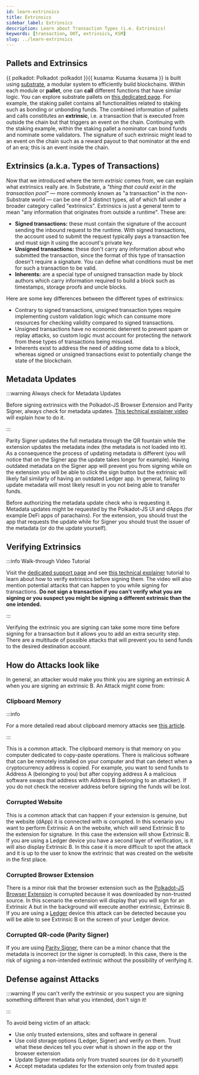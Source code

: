 ```yaml
---
id: learn-extrinsics
title: Extrinsics
sidebar_label: Extrinsics
description: Learn about Transaction Types (i.e. Extrinsics)
keywords: [transaction, DOT, extrinsics, KSM]
slug: ../learn-extrinsics
---
```


## Pallets and Extrinsics

{{ polkadot: Polkadot :polkadot }}{{ kusama: Kusama :kusama }} is built using
[substrate](https://substrate.io/), a modular system to efficiently build blockchains. Within each
module or **pallet**, one can **call** different functions that have similar logic. You can explore
substrate pallets on [this dedicated page](https://docs.substrate.io/reference/frame-pallets/). For
example, the staking pallet contains all functionalities related to staking such as bonding or
unbonding funds. The combined information of pallets and calls constitutes an **extrinsic**, i.e. a
transaction that is executed from outside the chain but that triggers an event on the chain.
Continuing with the staking example, within the staking pallet a nominator can bond funds and
nominate some validators. The signature of such extrinsic might lead to an event on the chain such
as a reward payout to that nominator at the end of an era; this is an event inside the chain.

## Extrinsics (a.k.a. Types of Transactions)

Now that we introduced where the term _extrisic_ comes from, we can explain what extrinsics really
are. In Substrate, a _"thing that could exist in the transaction pool"_ — more commonly known as "a
transaction" in the non-Substrate world — can be one of 3 distinct types, all of which fall under a
broader category called "extrinsics". Extrinsics is just a general term to mean "any information
that originates from outside a runtime". These are:

- **Signed transactions:** these must contain the signature of the account sending the inbound
  request to the runtime. With signed transactions, the account used to submit the request typically
  pays a transaction fee and must sign it using the account's private key.
- **Unsigned transactions:** these don't carry any information about who submitted the transaction,
  since the format of this type of transaction doesn't require a signature. You can define what
  conditions must be met for such a transaction to be valid.
- **Inherents:** are a special type of unsigned transaction made by block authors which carry
  information required to build a block such as timestamps, storage proofs and uncle blocks.

Here are some key differences between the different types of extrinsics:

- Contrary to signed transactions, unsigned transaction types require implementing custom validation
  logic which can consume more resources for checking validity compared to signed transactions.
- Unsigned transactions have no economic deterrent to prevent spam or replay attacks, so custom
  logic must account for protecting the network from these types of transactions being misused.
- Inherents exist to address the need of adding some data to a block, whereas signed or unsigned
  transactions exist to potentially change the state of the blockchain.

## Metadata Updates

:::warning Always check for Metadata Updates

Before signing extrinsics with the Polkadot-JS Browser Extension and Parity Signer, always check for
metadata updates. [This technical explainer video](https://youtu.be/gbvrHzr4EDY) will explain how to
do it.

:::

Parity Signer updates the full metadata through the QR fountain while the extension updates the
metadata index (the metadata is not loaded into it). As a consequence the process of updating
metadata is different (you will notice that on the Signer app the update takes longer for example).
Having outdated metadata on the Signer app will prevent you from signing while on the extension you
will be able to click the sign button but the extrinsic will likely fail similarly of having an
outdated Ledger app. In general, failing to update metadata will most likely result in you not being
able to transfer funds.

Before authorizing the metadata update check who is requesting it. Metadata updates might be
requested by the Polkadot-JS UI and dApps (for example DeFi apps of parachains). For the extension,
you should trust the app that requests the update while for Signer you should trust the issuer of
the metadata (or do the update yourself).

## Verifying Extrinsics

:::info Walk-through Video Tutorial

Visit the
[dedicated support page](https://support.polkadot.network/support/solutions/articles/65000179161-how-can-i-verify-what-extrinsic-i-m-signing-)
and see [this technical explainer](https://youtu.be/bxMs-9fBtFk) tutorial to learn about how to
verify extrinsics before signing them. The video will also mention potential attacks that can happen
to you while signing for transactions. **Do not sign a transaction if you can't verify what you are
signing or you suspect you might be signing a different extrinsic than the one intended.**

:::

Verifying the extrinsic you are signing can take some more time before signing for a transaction but
it allows you to add an extra security step. There are a multitude of possible attacks that will
prevent you to send funds to the desired destination account.

## How do Attacks look like

In general, an attacker would make you think you are signing an extrinsic A when you are signing an
extrinsic B. An Attack might come from:

### Clipboard Memory

:::info

For a more detailed read about clipboard memory attacks see
[this article](https://www.kaspersky.com/blog/cryptoshuffler-bitcoin-stealer/19976/).

:::

This is a common attack. The clipboard memory is that memory on you computer dedicated to copy-paste
operations. There is malicious software that can be remotely installed on your computer and that can
detect when a cryptocurrency address is copied. For example, you want to send funds to Address A
(belonging to you) but after copying address A a malicious software swaps that address with Address
B (belonging to an attacker). If you do not check the receiver address before signing the funds will
be lost.

### Corrupted Website

This is a common attack that can happen if your extension is genuine, but the website (dApp) it is
connected with is corrupted. In this scenario you want to perform Extrinsic A on the website, which
will send Extrinsic B to the extension for signature. In this case the extension will show Extrinsic
B. If you are using a Ledger device you have a second layer of verification, is it will also display
Extrinsic B. In this case it is more difficult to spot the attack and it is up to the user to know
the extrinsic that was created on the website in the first place.

### Corrupted Browser Extension

There is a minor risk that the browser extension such as the
[Polkadot-JS Browser Extension](https://polkadot.js.org/extension/) is corrupted because it was
downloaded by non-trusted source. In this scenario the extension will display that you will sign for
an Extrinsic A but in the background will execute another extrinsic, Extrinsic B. If you are using a
[Ledger](https://www.ledger.com/) device this attack can be detected because you will be able to see
Extrinsic B on the screen of your Ledger device.

### Corrupted QR-code (Parity Signer)

If you are using [Parity Signer](https://www.parity.io/technologies/signer/), there can be a minor
chance that the metadata is incorrect (or the signer is corrupted). In this case, there is the risk
of signing a non-intended extrinsic without the possibility of verifying it.

## Defense against Attacks

:::warning If you can't verify the extrinsic or you suspect you are signing something different than
what you intended, don't sign it!

:::

To avoid being victim of an attack:

- Use only trusted extensions, sites and software in general
- Use cold storage options (Ledger, Signer) and verify on them. Trust what these devices tell you
  over what is shown in the app or the browser extension
- Update Signer metadata only from trusted sources (or do it yourself)
- Accept metadata updates for the extension only from trusted apps

